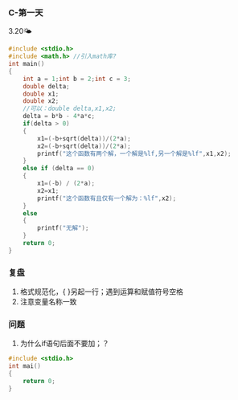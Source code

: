 ### C-第一天

3.20:sun_behind_small_cloud:

```c
#include <stdio.h> 
#include <math.h> //引入math库? 
int main()
{
	int a = 1;int b = 2;int c = 3;
	double delta; 
	double x1;
	double x2;
    //可以：double delta,x1,x2;
	delta = b*b - 4*a*c;
	if(delta > 0)
	{
		x1=(-b+sqrt(delta))/(2*a);
		x2=(-b+sqrt(delta))/(2*a);
		printf("这个函数有两个解，一个解是%lf,另一个解是%lf",x1,x2);	
	}
	else if (delta == 0)
	{
		x1=(-b) / (2*a);
		x2=x1;
		printf("这个函数有且仅有一个解为：%lf",x2);	 
	}
	else
	{
		printf("无解");
	}
	return 0;
}
```

### 复盘

1. 格式规范化，{ }另起一行；遇到运算和赋值符号空格
2. 注意变量名称一致

### 问题

1. 为什么if语句后面不要加；？



```c
#include <stdio.h>
int mai()
{
    return 0;
}
```

